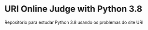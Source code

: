 # URI Online Judge with Python 3.8

Repositório para estudar Python 3.8 usando os problemas do site URI
